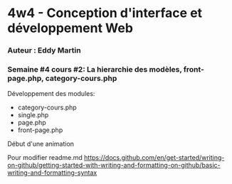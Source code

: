 # 4w4 - Conception d'interface et développement Web
### Auteur : Eddy Martin
### Semaine #4 cours #2: La hierarchie des modèles, front-page.php, category-cours.php

Développement des modules:
 - category-cours.php
 - single.php
 - page.php
 - front-page.php

 Début d'une animation

Pour modifier readme.md
https://docs.github.com/en/get-started/writing-on-github/getting-started-with-writing-and-formatting-on-github/basic-writing-and-formatting-syntax